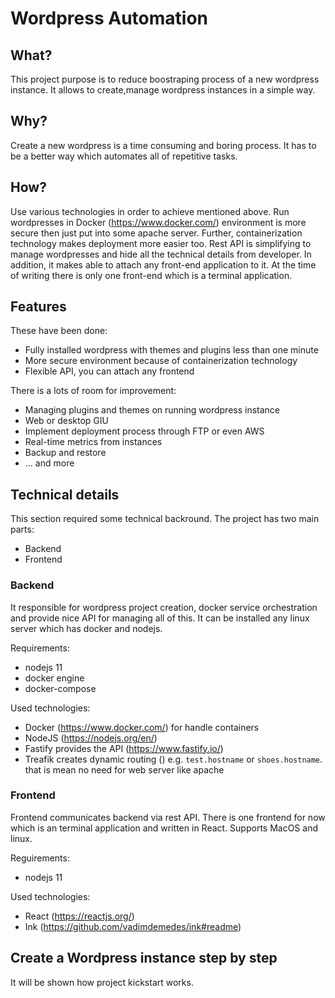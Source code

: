 # Wordpress Automation

## What?

This project purpose is to reduce boostraping process of a new wordpress instance. It allows to create,manage wordpress instances in a simple way.

## Why?

Create a new wordpress is a time consuming and boring process. It has to be a better way which automates all of repetitive tasks.

## How?

Use various technologies in order to achieve mentioned above. Run wordpresses in Docker (https://www.docker.com/) environment is more secure then just put into some apache server. Further, containerization technology makes deployment more easier too.
Rest API is simplifying to manage wordpresses and hide all the technical details from developer. In addition, it makes able to attach any front-end application to it. At the time of writing there is only one front-end which is a terminal application.

## Features

These have been done:

* Fully installed wordpress with themes and plugins less than one minute
* More secure environment because of containerization technology
* Flexible API, you can attach any frontend

There is a lots of room for improvement:

* Managing plugins and themes on running wordpress instance
* Web or desktop GIU
* Implement deployment process through FTP or even AWS
* Real-time metrics from instances
* Backup and restore
* ... and more

## Technical details

This section required some technical backround. The project has two main parts:

* Backend
* Frontend

### Backend

It responsible for wordpress project creation, docker service orchestration and provide nice API for managing all of this. It can be installed any linux server which has docker and nodejs.

Requirements:

* nodejs 11
* docker engine
* docker-compose

Used technologies:

* Docker (<https://www.docker.com/>) for handle containers
* NodeJS (<https://nodejs.org/en/>)
* Fastify provides the API (<https://www.fastify.io/>)
* Treafik creates dynamic routing () e.g. `test.hostname` or `shoes.hostname`. that is mean no need for web server like apache

### Frontend

Frontend communicates backend via rest API. There is one frontend for now which is an terminal application and written in React. Supports MacOS and linux.

Reguirements:

* nodejs 11

Used technologies:

* React (<https://reactjs.org/>)
* Ink (<https://github.com/vadimdemedes/ink#readme>)

## Create a Wordpress instance step by step

It will be shown how project kickstart works. 

